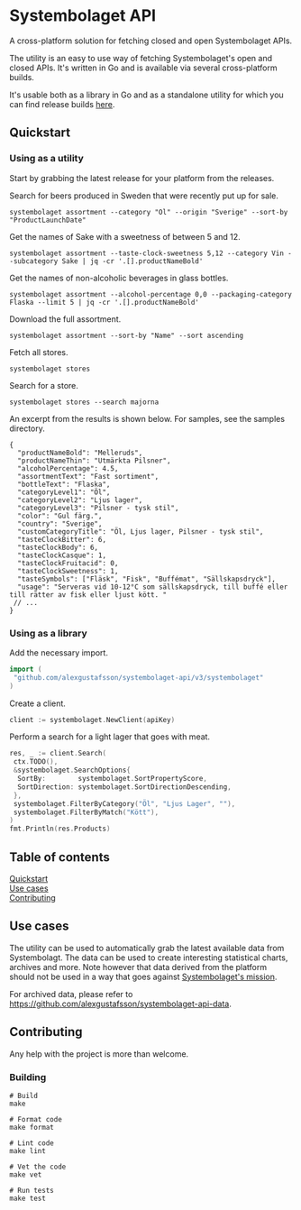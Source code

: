 # Systembolaget API

A cross-platform solution for fetching closed and open Systembolaget APIs.

The utility is an easy to use way of fetching Systembolaget's open and closed
APIs. It's written in Go and is available via several cross-platform builds.

It's usable both as a library in Go and as a standalone utility for which you
can find release builds
[here](https://github.com/AlexGustafsson/systembolaget-api-fetch/releases/).

## Quickstart

### Using as a utility

Start by grabbing the latest release for your platform from the releases.

Search for beers produced in Sweden that were recently put up for sale.

```shell
systembolaget assortment --category "Öl" --origin "Sverige" --sort-by "ProductLaunchDate"
```

Get the names of Sake with a sweetness of between 5 and 12.

```shell
systembolaget assortment --taste-clock-sweetness 5,12 --category Vin --subcategory Sake | jq -cr '.[].productNameBold'
```

Get the names of non-alcoholic beverages in glass bottles.

```shell
systembolaget assortment --alcohol-percentage 0,0 --packaging-category Flaska --limit 5 | jq -cr '.[].productNameBold'
```

Download the full assortment.

```shell
systembolaget assortment --sort-by "Name" --sort ascending
```

Fetch all stores.

```shell
systembolaget stores
```

Search for a store.

```shell
systembolaget stores --search majorna
```

An excerpt from the results is shown below. For samples, see the samples
directory.

```jsonc
{
  "productNameBold": "Melleruds",
  "productNameThin": "Utmärkta Pilsner",
  "alcoholPercentage": 4.5,
  "assortmentText": "Fast sortiment",
  "bottleText": "Flaska",
  "categoryLevel1": "Öl",
  "categoryLevel2": "Ljus lager",
  "categoryLevel3": "Pilsner - tysk stil",
  "color": "Gul färg.",
  "country": "Sverige",
  "customCategoryTitle": "Öl, Ljus lager, Pilsner - tysk stil",
  "tasteClockBitter": 6,
  "tasteClockBody": 6,
  "tasteClockCasque": 1,
  "tasteClockFruitacid": 0,
  "tasteClockSweetness": 1,
  "tasteSymbols": ["Fläsk", "Fisk", "Buffémat", "Sällskapsdryck"],
  "usage": "Serveras vid 10-12°C som sällskapsdryck, till buffé eller till rätter av fisk eller ljust kött. "
 // ...
}
```

### Using as a library

Add the necessary import.

```go
import (
 "github.com/alexgustafsson/systembolaget-api/v3/systembolaget"
)
```

Create a client.

```go
client := systembolaget.NewClient(apiKey)
```

Perform a search for a light lager that goes with meat.

```go
res, _ := client.Search(
 ctx.TODO(),
 &systembolaget.SearchOptions{
  SortBy:        systembolaget.SortPropertyScore,
  SortDirection: systembolaget.SortDirectionDescending,
 },
 systembolaget.FilterByCategory("Öl", "Ljus Lager", ""),
 systembolaget.FilterByMatch("Kött"),
)
fmt.Println(res.Products)
```

## Table of contents

[Quickstart](#quickstart)<br/>
[Use cases](#use-cases)<br/>
[Contributing](#contributing)

## Use cases

The utility can be used to automatically grab the latest available data from
Systembolagt. The data can be used to create interesting statistical charts,
archives and more. Note however that data derived from the platform should not
be used in a way that goes against
[Systembolaget's mission](https://www.omsystembolaget.se/english/systembolaget-explained/).

For archived data, please refer to <https://github.com/alexgustafsson/systembolaget-api-data>.

## Contributing

Any help with the project is more than welcome.

### Building

```shell
# Build
make

# Format code
make format

# Lint code
make lint

# Vet the code
make vet

# Run tests
make test
```
